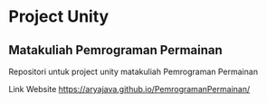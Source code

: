 # Project Unity
## Matakuliah Pemrograman Permainan
Repositori untuk project unity matakuliah Pemrograman Permainan

Link Website <https://aryajava.github.io/PemrogramanPermainan/>
